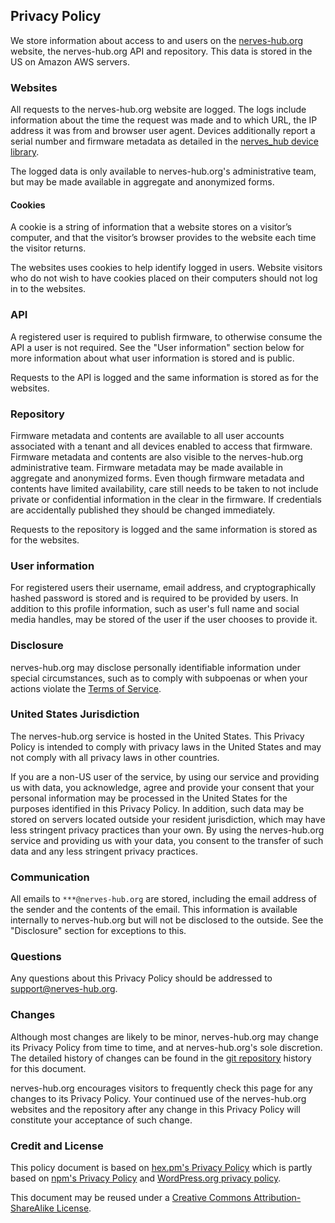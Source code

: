 ## Privacy Policy

We store information about access to and users on the [nerves-hub.org](https://nerves-hub.org/) website, the nerves-hub.org API and repository. This data is stored in the US on Amazon AWS servers.

### Websites

All requests to the nerves-hub.org website are logged. The logs include information about the time the request was made and to which URL, the IP address it was from and browser user agent. Devices additionally report a  serial number and firmware metadata as detailed in the [nerves_hub device library](https://github.com/nerves-hub/nerves_hub).

The logged data is only available to nerves-hub.org's administrative team, but may be made available in aggregate and anonymized forms.

#### Cookies

A cookie is a string of information that a website stores on a visitor’s computer, and that the visitor’s browser provides to the website each time the visitor returns.

The websites uses cookies to help identify logged in users. Website visitors who do not wish to have cookies placed on their computers should not log in to the websites.

### API

A registered user is required to publish firmware, to otherwise consume the API a user is not required. See the "User information" section below for more information about what user information is stored and is public.

Requests to the API is logged and the same information is stored as for the websites.

### Repository

Firmware metadata and contents are available to all user accounts associated with a tenant and all devices enabled to access that firmware. Firmware metadata and contents are also visible to the nerves-hub.org administrative team. Firmware metadata may be made available in aggregate and anonymized forms. Even though firmware metadata and contents have limited availability, care still needs to be taken to not include private or confidential information in the clear in the firmware. If credentials are accidentally published they should be changed immediately.

Requests to the repository is logged and the same information is stored as for the websites.

### User information

For registered users their username, email address, and cryptographically hashed password is stored and is required to be provided by users. In addition to this profile information, such as user's full name and social media handles, may be stored of the user if the user chooses to provide it.

### Disclosure

nerves-hub.org may disclose personally identifiable information under special circumstances, such as to comply with subpoenas or when your actions violate the [Terms of Service](termsofservice).

### United States Jurisdiction

The nerves-hub.org service is hosted in the United States. This Privacy Policy is intended to comply with privacy laws in the United States and may not comply with all privacy laws in other countries.

If you are a non-US user of the service, by using our service and providing us with data, you acknowledge, agree and provide your consent that your personal information may be processed in the United States for the purposes identified in this Privacy Policy. In addition, such data may be stored on servers located outside your resident jurisdiction, which may have less stringent privacy practices than your own. By using the nerves-hub.org service and providing us with your data, you consent to the transfer of such data and any less stringent privacy practices.

### Communication

All emails to `***@nerves-hub.org` are stored, including the email address of the sender and the contents of the email. This information is available internally to nerves-hub.org but will not be disclosed to the outside. See the "Disclosure" section for exceptions to this.

### Questions

Any questions about this Privacy Policy should be addressed to <support@nerves-hub.org>.

### Changes

Although most changes are likely to be minor, nerves-hub.org may change its Privacy Policy from time to time, and at nerves-hub.org's sole discretion. The detailed history of changes can be found in the [git repository](https://github.com/nerves-hub/nerves_hub_web/tree/master/apps/nerves_hub_www/lib/nerves_hub_www_web/templates/policy/privacy.html.md) history for this document.

nerves-hub.org encourages visitors to frequently check this page for any changes to its Privacy Policy. Your continued use of the nerves-hub.org websites and the repository after any change in this Privacy Policy will constitute your acceptance of such change.

### Credit and License

This policy document is based on [hex.pm's Privacy Policy](https://hex.pm/policies/privacy) which is partly based on [npm's Privacy Policy](https://www.npmjs.com/policies/privacy) and [WordPress.org privacy policy](https://wordpress.org/about/privacy).

This document may be reused under a [Creative Commons Attribution-ShareAlike License](http://creativecommons.org/licenses/by-sa/4.0).
